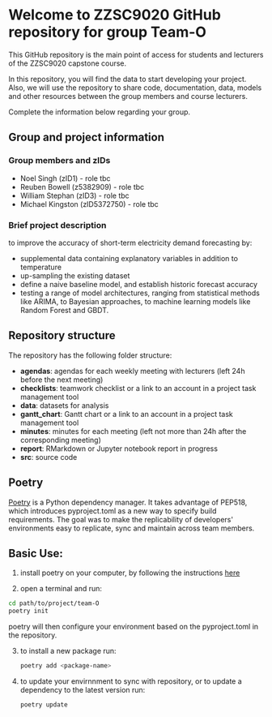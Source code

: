 # Welcome to ZZSC9020 GitHub repository for group Team-O

This GitHub repository is the main point of access for students and lecturers of the ZZSC9020 capstone course. 

In this repository, you will find the data to start developing your project. Also, we will use the repository to share code, documentation, data, models and other resources between the group members and course lecturers.

Complete the information below regarding your group.

## Group and project information

### Group members and zIDs
- Noel Singh (zID1) - role tbc
- Reuben Bowell (z5382909) - role tbc
- William Stephan (zID3) - role tbc
- Michael Kingston (zID5372750) - role tbc

### Brief project description
to improve the accuracy of short-term electricity demand forecasting by:
- supplemental data containing explanatory variables in addition to temperature
- up-sampling the existing dataset
- define a naive baseline model, and establish historic forecast accuracy
- testing a range of model architectures, ranging from statistical methods 
  like ARIMA, to Bayesian approaches, to machine learning models like 
  Random Forest and GBDT.

## Repository structure
The repository has the following folder structure:
- **agendas**: agendas for each weekly meeting with lecturers (left 24h before the next meeting)
- **checklists**: teamwork checklist or a link to an account in a project task management tool
- **data**: datasets for analysis
- **gantt_chart**: Gantt chart or a link to an account in a project task management tool
- **minutes**: minutes for each meeting (left not more than 24h after the corresponding meeting)
- **report**: RMarkdown or Jupyter notebook report in progress
- **src**: source code


## Poetry
[Poetry](https://python-poetry.org/docs/) is a Python dependency manager. 
It takes advantage of PEP518, which introduces pyproject.toml as a new way to 
specify build requirements. The goal was to make the replicability of 
developers' environments easy to replicate, sync and maintain across team 
members.

## Basic Use:
1. install poetry on your computer, by following the instructions [here](https://github.com/python-poetry/install.python-poetry.org)

2. open a terminal and run:
  ```bash
  cd path/to/project/team-O
  poetry init
  ```
  poetry will then configure your environment based on the pyproject.toml in 
  the repository.

3. to install a new package run:
   ```bash
   poetry add <package-name>
   ```
   
4. to update your envirnnment to sync with repository, or to update a 
   dependency to the latest version run:

   ```bash
   poetry update
   ```

